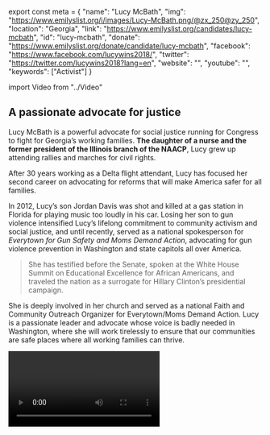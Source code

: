 export const meta = {
  "name": "Lucy McBath",
  "img": "https://www.emilyslist.org/i/images/Lucy-McBath.png/@zx_250@zy_250",
  "location": "Georgia",
  "link": "https://www.emilyslist.org/candidates/lucy-mcbath",
  "id": "lucy-mcbath",
  "donate": "https://www.emilyslist.org/donate/candidate/lucy-mcbath",
  "facebook": "https://www.facebook.com/lucywins2018/",
  "twitter": "https://twitter.com/lucywins2018?lang=en",
  "website": "",
  "youtube": "",
  "keywords": ["Activist"]
}

import Video from "../Video"

## A passionate advocate for justice

Lucy McBath is a powerful advocate for social justice running for Congress to fight for Georgia’s working families. **The daughter of a nurse and the former president of the Illinois branch of the NAACP**, Lucy grew up attending rallies and marches for civil rights.

After 30 years working as a Delta flight attendant, Lucy has focused her second career on advocating for reforms that will make America safer for all families.

In 2012, Lucy’s son Jordan Davis was shot and killed at a gas station in Florida for playing music too loudly in his car. Losing her son to gun violence intensified Lucy’s lifelong commitment to community activism and social justice, and until recently, served as a national spokesperson for _Everytown for Gun Safety and Moms Demand Action_, advocating for gun violence prevention in Washington and state capitols all over America.

> She has testified before the Senate, spoken at the White House Summit on Educational Excellence for African Americans, and traveled the nation as a surrogate for Hillary Clinton’s presidential campaign.

She is deeply involved in her church and served as a national Faith and Community Outreach Organizer for Everytown/Moms Demand Action. Lucy is a passionate leader and advocate whose voice is badly needed in Washington, where she will work tirelessly to ensure that our communities are safe places where all working families can thrive.

<Video id="OGpjQIyIVbg" />

## A tireless champion for Georgia working families

Lucy is dedicated to expanding economic opportunity for all Georgians and to creating good- paying jobs. As a mom who worked hard as a flight attendant for 30 years, Lucy knows firsthand how tough it can be for working parents to make ends meet. She is dedicated to ensuring all Georgians have the opportunity to create economic security. In her community of Cobb County, Lucy created the Champion in the Making Legacy Foundation, an educational organization that provides scholarships to graduating high school seniors and mentorship services for young men striving for academic success. Lucy has received national recognition for her advocacy to prevent gun violence and protect children, and is also a passionate advocate for expanding access to quality, affordable health care. This fight is personal for her, as she grew up watching her mother, a registered nurse, tutor and mentor nursing students to help them with their health care careers. When elected, Lucy will fight back against any attempts to undo to progress we’ve worked so hard to make, and she will work to move Georgia forward for working families.

## An opportunity to flip a House seat from red to blue

Lucy is challenging incumbent Republican Karen Handel, an extremist who once wrote a book attacking Planned Parenthood. Handel is a first-term incumbent in a district President Trump carried by less than two points, making this district a prime opportunity for a Democratic pickup in 2018. This race is a must-win on the path to taking back the House in 2018, and Lucy has what it takes to win this high-stakes battle with the support of the EMILY’s List community. Let’s show Lucy our full support, and help elect this courageous fighter for Georgia working families to Congress — and let’s take back the House.
